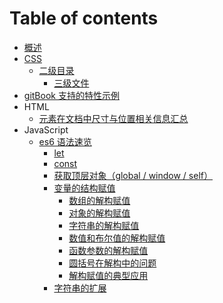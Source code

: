 # Table of contents

* [概述](README.md)
* [CSS](css/README.md)
  * [二级目录](css/er-ji-mu-lu/README.md)
    * [三级文件](css/er-ji-mu-lu/san-ji-wen-jian.md)
* [gitBook 支持的特性示例](gitbook-zhi-chi-de-te-xing-shi-li.md)
* HTML
  * [元素在文档中尺寸与位置相关信息汇总](html/yuan-su-zai-wen-dang-zhong-de-wei-zhi-xiang-guan-xin-xi-hui-zong.md)
* JavaScript
  * [es6 语法速览](javascript/es6-yu-fa-su-lan/README.md)
    * [let](javascript/es6-yu-fa-su-lan/let.md)
    * [const](javascript/es6-yu-fa-su-lan/const.md)
    * [获取顶层对象（global / window / self）](javascript/es6-yu-fa-su-lan/huo-qu-ding-ceng-dui-xiang-global-window-self.md)
    * [变量的结构赋值](javascript/es6-yu-fa-su-lan/bian-liang-de-jie-gou-fu-zhi/README.md)
      * [数组的解构赋值](javascript/es6-yu-fa-su-lan/bian-liang-de-jie-gou-fu-zhi/shu-zu-de-jie-gou-fu-zhi.md)
      * [对象的解构赋值](javascript/es6-yu-fa-su-lan/bian-liang-de-jie-gou-fu-zhi/dui-xiang-de-jie-gou-fu-zhi.md)
      * [字符串的解构赋值](javascript/es6-yu-fa-su-lan/bian-liang-de-jie-gou-fu-zhi/zi-fu-chuan-de-jie-gou-fu-zhi.md)
      * [数值和布尔值的解构赋值](javascript/es6-yu-fa-su-lan/bian-liang-de-jie-gou-fu-zhi/shu-zhi-he-bu-er-zhi-de-jie-gou-fu-zhi.md)
      * [函数参数的解构赋值](javascript/es6-yu-fa-su-lan/bian-liang-de-jie-gou-fu-zhi/untitled.md)
      * [圆括号在解构中的问题](javascript/es6-yu-fa-su-lan/bian-liang-de-jie-gou-fu-zhi/yuan-kuo-hao-zai-jie-gou-zhong-de-wen-ti.md)
      * [解构赋值的典型应用](javascript/es6-yu-fa-su-lan/bian-liang-de-jie-gou-fu-zhi/jie-gou-fu-zhi-de-dian-xing-ying-yong.md)
    * [字符串的扩展](javascript/es6-yu-fa-su-lan/zi-fu-chuan-de-kuo-zhan.md)

